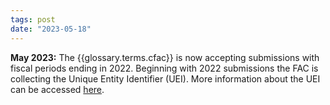 ```yaml
---
tags: post 
date: "2023-05-18"
---
```


**May 2023:** The {{glossary.terms.cfac}} is now accepting submissions with fiscal periods ending in 2022. Beginning with 2022 submissions the FAC is collecting the Unique Entity Identifier (UEI). More information about the UEI can be accessed [here](https://facweb.census.gov/FAQs.aspx#e-qUEI).
